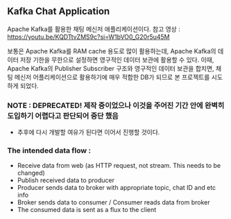 ## Kafka Chat Application
Apache Kafka를 활용한 채팅 메신저 애플리케이션이다.
참고 영상 : https://youtu.be/KQDTtvZMS9c?si=W1bVO0_G20r5u45M

보통은 Apache Kafka를 RAM cache 용도로 많이 활용하는데, Apache Kafka의 데이터 저장 기한을 무한으로 설정하면
영구적인 데이터 보관에 활용할 수 있다. 이때, Apache Kafka의 Publisher Subscriber 구조와 영구적인 데이터 보관을 합치면,
채팅 메신저 어플리케이션으로 활용하기에 매우 적합한 DB가 되므로 본 프로젝트를 시도하게 되었다.

### NOTE : DEPRECATED!  제작 중이었으나 이것을 주어진 기간 안에 완벽히 도입하기 어렵다고 판단되어 중단 했음 
- 추후에 다시 개발할 여유가 된다면 이어서 진행할 것이다.

### The intended data flow :
- Receive data from web (as HTTP request, not stream. This needs to be changed)
- Publish received data to producer
- Producer sends data to broker with appropriate topic, chat ID and etc info
- Broker sends data to consumer / Consumer reads data from broker
- The consumed data is sent as a flux to the client
